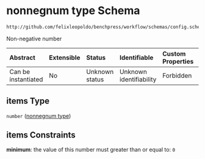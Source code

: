 # nonnegnum type Schema

```txt
http://github.com/felixleopoldo/benchpress/workflow/schemas/config.schema.json#/definitions/nonnegnumlist/items
```

Non-negative number

| Abstract            | Extensible | Status         | Identifiable            | Custom Properties | Additional Properties | Access Restrictions | Defined In                                                              |
| :------------------ | :--------- | :------------- | :---------------------- | :---------------- | :-------------------- | :------------------ | :---------------------------------------------------------------------- |
| Can be instantiated | No         | Unknown status | Unknown identifiability | Forbidden         | Allowed               | none                | [newschema.schema.json\*](newschema.schema.json "open original schema") |

## items Type

`number` ([nonnegnum type](newschema-definitions-nonnegnum-type.md))

## items Constraints

**minimum**: the value of this number must greater than or equal to: `0`
